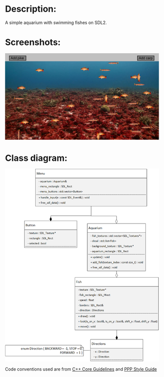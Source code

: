 # Description:
A simple aquarium with swimming fishes on SDL2.

# Screenshots:
![alt text](https://github.com/Dmitry-Imass/aquarium/blob/main/aquarium_screenshot.png?raw=true)

# Class diagram:
![alt text](https://github.com/Dmitry-Imass/aquarium/blob/main/aquarium_uml.png?raw=true)

Code conventions used are from [C++ Core Guidelines](https://github.com/isocpp/CppCoreGuidelines/blob/master/CppCoreGuidelines.md#Rp-waste) and [PPP Style Guide](https://www.stroustrup.com/Programming/PPP-style.pdf)
